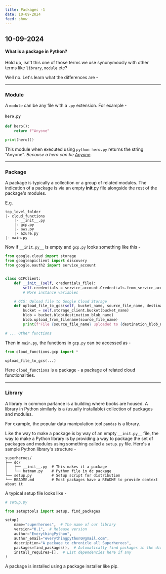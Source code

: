 ```yaml
---
title: Packages -1 
date: 10-09-2024
feed: show
---
```

## 10-09-2024

#### What is a package in Python?

Hold up, isn't this one of those terms we use synonymously with other terms like `library`, `module` etc?

Well no. Let's learn what the differences are - 

---
### Module 
A `module` can be any file with a `.py` extension. For example - 

#### **`hero.py`**
```python  
def hero():
    return f"Anyone"

print(hero())
```

This module when executed using `python hero.py` returns the string "Anyone". 
_Because a hero can be [Anyone](https://www.youtube.com/watch?v=iGx5a1ifSDs)._ 

---

### Package 

A package is typically a collection or a group of related modules. 
The indication of a package is via an empty __init__.py file alongside the rest of the package's modules. 

E.g. 
```
top_level_folder
|- cloud_functions
    |- __init__.py
    |- gcp.py
    |- aws.py
    |- azure.py
|- main.py
```
Now if `__init.py__` is empty and `gcp.py` looks something like this - 

```python
from google.cloud import storage
from googleapiclient import discovery
from google.oauth2 import service_account


class GCPClient:
    def __init__(self, credentials_file):
        self.credentials = service_account.Credentials.from_service_account_file(credentials_file)
        # More instance variables

    # GCS: Upload file to Google Cloud Storage
    def upload_file_to_gcs(self, bucket_name, source_file_name, destination_blob_name):
        bucket = self.storage_client.bucket(bucket_name)
        blob = bucket.blob(destination_blob_name)
        blob.upload_from_filename(source_file_name)
        print(f"File {source_file_name} uploaded to {destination_blob_name}.")

# ... Other functions 
```

Then in `main.py`, the functions in `gcp.py` can be accessed as - 

```python
from cloud_functions.gcp import *

upload_file_to_gcs(...)
```

Here `cloud_functions` is a package - a package of related cloud functionalities.

---

### Library

A library in common parlance is a building where books are housed. A library in Python similarly is a (usually installable) collection of packages and modules. 

For example, the popular data manipulation tool `pandas` is a library. 

Like the way to make a package is by way of an empty `__init.py__` file, the way to make a Python library is by providing a way to package the set of packages and modules using something called a `setup.py` file. 
Here's a sample Python library's structure - 

```
superheroes/
├── dc/
│   ├── __init__.py  # This makes it a package
│   └── batman.py    # Python file in dc package
└── setup.py         # Setup script for distribution
└── README.md        # Most packages have a README to provide context about it
```

A typical setup file looks like - 
```python
# setup.py

from setuptools import setup, find_packages

setup(
    name="superheroes",  # The name of our library
    version="0.1",  # Release version
    author="EverythingPython",
    author_email="everythingpython0@gmail.com",
    description="A package to chronicle all Superheroes",
    packages=find_packages(),  # Automatically find packages in the directory
    install_requires=[],  # List dependencies here if any
)
```

A package is installed using a package installer like pip. 